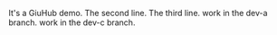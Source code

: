 It's a GiuHub demo.
The second line.
The third line.
work in the dev-a branch.
work in the dev-c branch.
